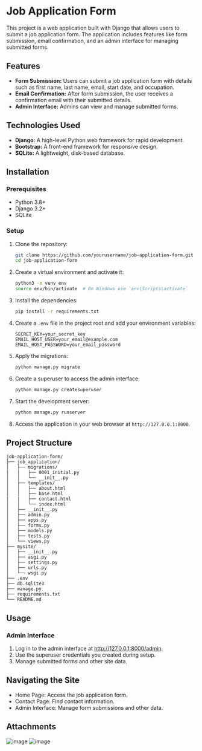 # Job Application Form

This project is a web application built with Django that allows users to submit a job application form. The application includes features like form submission, email confirmation, and an admin interface for managing submitted forms. 

## Features

- **Form Submission:** Users can submit a job application form with details such as first name, last name, email, start date, and occupation.
- **Email Confirmation:** After form submission, the user receives a confirmation email with their submitted details.
- **Admin Interface:** Admins can view and manage submitted forms.

## Technologies Used

- **Django:** A high-level Python web framework for rapid development.
- **Bootstrap:** A front-end framework for responsive design.
- **SQLite:** A lightweight, disk-based database.

## Installation

### Prerequisites

- Python 3.8+
- Django 3.2+
- SQLite

### Setup

1. Clone the repository:
    ```sh
    git clone https://github.com/yourusername/job-application-form.git
    cd job-application-form
    ```

2. Create a virtual environment and activate it:
    ```sh
    python3 -m venv env
    source env/bin/activate  # On Windows use `env\Scripts\activate`
    ```

3. Install the dependencies:
    ```sh
    pip install -r requirements.txt
    ```

4. Create a `.env` file in the project root and add your environment variables:
    ```plaintext
    SECRET_KEY=your_secret_key
    EMAIL_HOST_USER=your_email@example.com
    EMAIL_HOST_PASSWORD=your_email_password
    ```

5. Apply the migrations:
    ```sh
    python manage.py migrate
    ```

6. Create a superuser to access the admin interface:
    ```sh
    python manage.py createsuperuser
    ```

7. Start the development server:
    ```sh
    python manage.py runserver
    ```

8. Access the application in your web browser at `http://127.0.0.1:8000`.

## Project Structure

```plaintext
job-application-form/
├── job_application/
│   ├── migrations/
|   |   ├── 0001_initial.py
│   │   └── __init__.py
│   ├── templates/
│   │   ├── about.html
│   │   ├── base.html
|   |   ├── contact.html
│   │   └── index.html
│   ├── __init__.py
│   ├── admin.py
│   ├── apps.py
│   ├── forms.py
│   ├── models.py
│   ├── tests.py
│   └── views.py
├── mysite/
│   ├── __init__.py
│   ├── asgi.py
│   ├── settings.py
│   ├── urls.py
│   └── wsgi.py
├── .env
├── db.sqlite3
├── manage.py
├── requirements.txt
└── README.md
```

## Usage
### Admin Interface
1. Log in to the admin interface at http://127.0.0.1:8000/admin. 
2. Use the superuser credentials you created during setup. 
3. Manage submitted forms and other site data. 

## Navigating the Site
- Home Page: Access the job application form.
- Contact Page: Find contact information.
- Admin Interface: Manage form submissions and other data.

## Attachments
![image](https://github.com/FriendlyMaabuat/Django-WebApp/assets/92776515/6289891a-bd4e-4001-b723-c5db0cae6c70)
![image](https://github.com/FriendlyMaabuat/Django-WebApp/assets/92776515/0ab3a427-707a-4bbb-934f-cd74442199b1)


